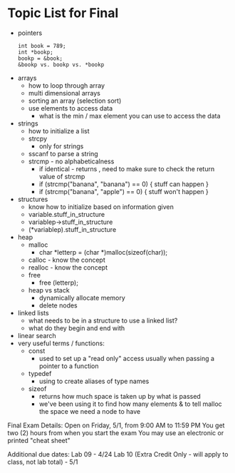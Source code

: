 # Topic List for Final

* pointers
    ```
    int book = 789;
    int *bookp;
    bookp = &book;
    &bookp vs. bookp vs. *bookp
    ```
* arrays
    * how to loop through array
    * multi dimensional arrays
    * sorting an array (selection sort)
    * use elements to access data
        * what is the min / max element you can use to access the data
* strings
    * how to initialize a list
    * strcpy
        * only for strings
    * sscanf to parse a string
    * strcmp - no alphabeticalness
        * if identical - returns , need to make sure to check the return value of strcmp
        * if (strcmp("banana", "banana") == 0) { stuff can happen }
        * if (strcmp("banana", "apple") == 0) { stuff won't happen }
* structures
    * know how to initialize based on information given
    * variable.stuff_in_structure
    * variablep->stuff_in_structure
    * (*variablep).stuff_in_structure
* heap
    * malloc
        * char *letterp = (char *)malloc(sizeof(char));
    * calloc - know the concept
    * realloc - know the concept
    * free
        * free (letterp);
    * heap vs stack
        * dynamically allocate memory
        * delete nodes
* linked lists
    * what needs to be in a structure to use a linked list?
    * what do they begin and end with
* linear search
* very useful terms / functions:
    * const
        * used to set up a "read only" access usually when passing a pointer to a function
    * typedef
        * using to create aliases of type names
    * sizeof
        * returns how much space is taken up by what is passed
        * we've been using it to find how many elements & to tell malloc the space we need a node to have

Final Exam Details: 
Open on Friday, 5/1, from 9:00 AM to 11:59 PM 
You get two (2) hours from when you start the exam 
You may use an electronic or printed "cheat sheet"

Additional due dates: 
Lab 09 - 4/24 
Lab 10 (Extra Credit Only - will apply to class, not lab total) - 5/1
